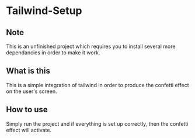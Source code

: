 # Tailwind-Setup
## Note
This is an unfinished project which requires you to install several more dependancies in order to make it work. 
## What is this
This is a simple integration of tailwind in order to produce the confetti effect on the user's screen.
## How to use
Simply run the project and if everything is set up correctly, then the confetti effect will activate. 